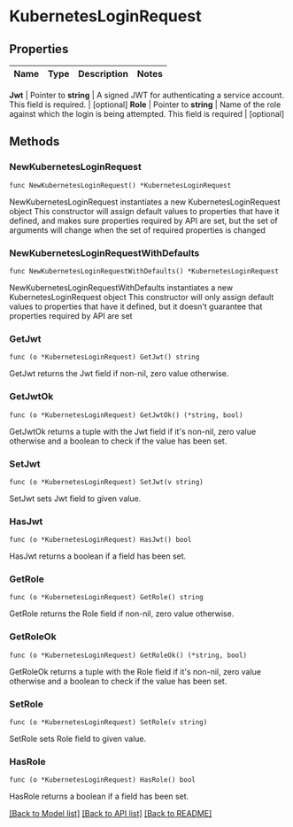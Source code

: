 # KubernetesLoginRequest


## Properties

Name | Type | Description | Notes
------------ | ------------- | ------------- | -------------


**Jwt** | Pointer to **string** | A signed JWT for authenticating a service account. This field is required. | [optional] 
**Role** | Pointer to **string** | Name of the role against which the login is being attempted. This field is required | [optional] 



## Methods


### NewKubernetesLoginRequest

`func NewKubernetesLoginRequest() *KubernetesLoginRequest`

NewKubernetesLoginRequest instantiates a new KubernetesLoginRequest object
This constructor will assign default values to properties that have it defined,
and makes sure properties required by API are set, but the set of arguments
will change when the set of required properties is changed

### NewKubernetesLoginRequestWithDefaults

`func NewKubernetesLoginRequestWithDefaults() *KubernetesLoginRequest`

NewKubernetesLoginRequestWithDefaults instantiates a new KubernetesLoginRequest object
This constructor will only assign default values to properties that have it defined,
but it doesn't guarantee that properties required by API are set


### GetJwt

`func (o *KubernetesLoginRequest) GetJwt() string`

GetJwt returns the Jwt field if non-nil, zero value otherwise.

### GetJwtOk

`func (o *KubernetesLoginRequest) GetJwtOk() (*string, bool)`

GetJwtOk returns a tuple with the Jwt field if it's non-nil, zero value otherwise
and a boolean to check if the value has been set.

### SetJwt

`func (o *KubernetesLoginRequest) SetJwt(v string)`

SetJwt sets Jwt field to given value.


### HasJwt

`func (o *KubernetesLoginRequest) HasJwt() bool`

HasJwt returns a boolean if a field has been set.




### GetRole

`func (o *KubernetesLoginRequest) GetRole() string`

GetRole returns the Role field if non-nil, zero value otherwise.

### GetRoleOk

`func (o *KubernetesLoginRequest) GetRoleOk() (*string, bool)`

GetRoleOk returns a tuple with the Role field if it's non-nil, zero value otherwise
and a boolean to check if the value has been set.

### SetRole

`func (o *KubernetesLoginRequest) SetRole(v string)`

SetRole sets Role field to given value.


### HasRole

`func (o *KubernetesLoginRequest) HasRole() bool`

HasRole returns a boolean if a field has been set.









[[Back to Model list]](../README.md#documentation-for-models) [[Back to API list]](../README.md#documentation-for-api-endpoints) [[Back to README]](../README.md)


